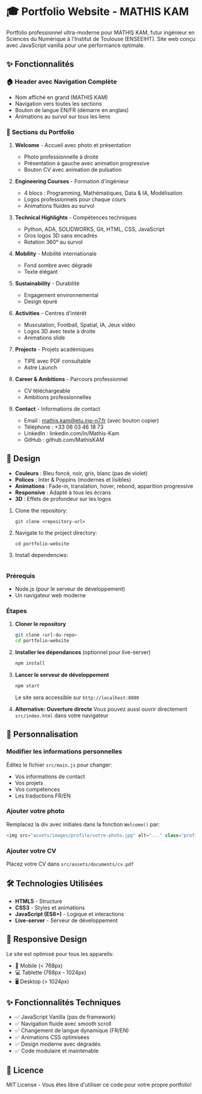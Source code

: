 # 🎓 Portfolio Website - MATHIS KAM

Portfolio professionnel ultra-moderne pour MATHIS KAM, futur ingénieur en Sciences du Numérique à l'Institut de Toulouse (ENSEEIHT). Site web conçu avec JavaScript vanilla pour une performance optimale.

## ✨ Fonctionnalités

### 🏠 **Header avec Navigation Complète**
- Nom affiché en grand (MATHIS KAM)
- Navigation vers toutes les sections
- Bouton de langue EN/FR (démarre en anglais)
- Animations au survol sur tous les liens

### 🎯 **Sections du Portfolio**

1. **Welcome** - Accueil avec photo et présentation
   - Photo professionnelle à droite
   - Présentation à gauche avec animation progressive
   - Bouton CV avec animation de pulsation

2. **Engineering Courses** - Formation d'ingénieur
   - 4 blocs : Programming, Mathématiques, Data & IA, Modélisation
   - Logos professionnels pour chaque cours
   - Animations fluides au survol

3. **Technical Highlights** - Compétences techniques
   - Python, ADA, SOLIDWORKS, Git, HTML, CSS, JavaScript
   - Gros logos 3D sans encadrés
   - Rotation 360° au survol

4. **Mobility** - Mobilité internationale
   - Fond sombre avec dégradé
   - Texte élégant

5. **Sustainability** - Durabilité
   - Engagement environnemental
   - Design épuré

6. **Activities** - Centres d'intérêt
   - Musculation, Football, Spatial, IA, Jeux vidéo
   - Logos 3D avec texte à droite
   - Animations slide

7. **Projects** - Projets académiques
   - TIPE avec PDF consultable
   - Astre Launch

8. **Career & Ambitions** - Parcours professionnel
   - CV téléchargeable
   - Ambitions professionnelles

9. **Contact** - Informations de contact
   - Email : mathis.kam@etu.inp-n7.fr (avec bouton copier)
   - Téléphone : +33 06 03 46 18 73
   - LinkedIn : linkedin.com/in/Mathis-Kam
   - GitHub : github.com/MathisKAM

## 🎨 Design

- **Couleurs** : Bleu foncé, noir, gris, blanc (pas de violet)
- **Polices** : Inter & Poppins (modernes et lisibles)
- **Animations** : Fade-in, translation, hover, rebond, apparition progressive
- **Responsive** : Adapté à tous les écrans
- **3D** : Effets de profondeur sur les logos

1. Clone the repository:
   ```
   git clone <repository-url>
   ```
2. Navigate to the project directory:
   ```
   cd portfolio-website
   ```
3. Install dependencies:
   ```
### Prérequis
- Node.js (pour le serveur de développement)
- Un navigateur web moderne

### Étapes

1. **Cloner le repository**
   ```bash
   git clone <url-du-repo>
   cd portfolio-website
   ```

2. **Installer les dépendances** (optionnel pour live-server)
   ```bash
   npm install
   ```

3. **Lancer le serveur de développement**
   ```bash
   npm start
   ```
   Le site sera accessible sur `http://localhost:8080`

4. **Alternative: Ouverture directe**
   Vous pouvez aussi ouvrir directement `src/index.html` dans votre navigateur

## 🎨 Personnalisation

### Modifier les informations personnelles
Éditez le fichier `src/main.js` pour changer:
- Vos informations de contact
- Vos projets
- Vos compétences
- Les traductions FR/EN

### Ajouter votre photo
Remplacez la div avec initiales dans la fonction `Welcome()` par:
```javascript
<img src="assets/images/profile/votre-photo.jpg" alt="..." class="profile-image" />
```

### Ajouter votre CV
Placez votre CV dans `src/assets/documents/cv.pdf`

## 🛠️ Technologies Utilisées

- **HTML5** - Structure
- **CSS3** - Styles et animations
- **JavaScript (ES6+)** - Logique et interactions
- **Live-server** - Serveur de développement

## 📱 Responsive Design

Le site est optimisé pour tous les appareils:
- 📱 Mobile (< 768px)
- 💻 Tablette (768px - 1024px)
- 🖥️ Desktop (> 1024px)

## ✨ Fonctionnalités Techniques

- ✅ JavaScript Vanilla (pas de framework)
- ✅ Navigation fluide avec smooth scroll
- ✅ Changement de langue dynamique (FR/EN)
- ✅ Animations CSS optimisées
- ✅ Design moderne avec dégradés
- ✅ Code modulaire et maintenable

## 📝 Licence

MIT License - Vous êtes libre d'utiliser ce code pour votre propre portfolio!